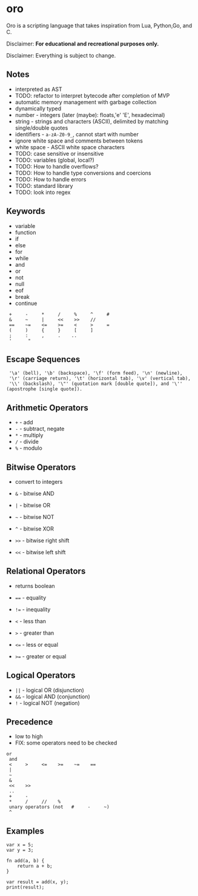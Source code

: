 # oro

Oro is a scripting language that takes inspiration from Lua, Python,Go, and C.

Disclaimer: **For educational and recreational purposes only.**

Disclaimer: Everything is subject to change.

## Notes

- interpreted as AST
- TODO: refactor to interpret bytecode after completion of MVP
- automatic memory management with garbage collection
- dynamically typed
- number - integers (later (maybe): floats,'e' 'E', hexadecimal)
- string - strings and characters (ASCII), delimited by matching single/double quotes
- identifiers - `a-zA-Z0-9_`, cannot start with number
- ignore white space and comments between tokens
- white space - ASCII white space characters
- TODO: case sensitive or insensitive
- TODO: variables (global, local?)
- TODO: How to handle overflows?
- TODO: How to handle type conversions and coercions
- TODO: How to handle errors
- TODO: standard library
- TODO: look into regex

## Keywords

- variable
- function
- if
- else
- for
- while
- and
- or
- not
- null
- eof
- break
- continue

```
 +     -     *     /     %     ^     #
 &     ~     |     <<    >>    //
 ==    ~=    <=    >=    <     >     =
 (     )     {     }     [     ]
 ;     :     ,     .    ..
 '      "
```

## Escape Sequences

```
 '\a' (bell), '\b' (backspace), '\f' (form feed), '\n' (newline),
 '\r' (carriage return), '\t' (horizontal tab), '\v' (vertical tab),
 '\\' (backslash), '\"' (quotation mark [double quote]), and '\'' (apostrophe [single quote]).
```

## Arithmetic Operators

- `+` - add
- `-` - subtract, negate
- `*` - multiply
- `/` - divide
- `%` - modulo

## Bitwise Operators

- convert to integers

- `&` - bitwise AND
- `|` - bitwise OR
- `~` - bitwise NOT
- `^` - bitwise XOR
- `>>` - bitwise right shift
- `<<` - bitwise left shift

## Relational Operators

- returns boolean

- `==` - equality
- `!=` - inequality
- `<` - less than
- `>` - greater than
- `<=` - less or equal
- `>=` - greater or equal

## Logical Operators

- `||` - logical OR (disjunction)
- `&&` - logical AND (conjunction)
- `!` - logical NOT (negation)

## Precedence

- low to high
- FIX: some operators need to be checked

```
or
 and
 <     >     <=    >=    ~=    ==
 |
 ~
 &
 <<    >>
 ..
 +     -
 *     /     //    %
 unary operators (not   #     -     ~)
 ^
```

## Examples

```oro
var x = 5;
var y = 3;

fn add(a, b) {
    return a + b;
}

var result = add(x, y);
print(result);
```
